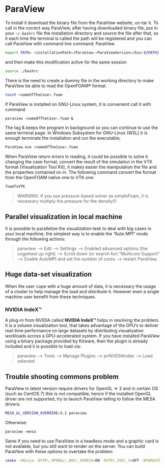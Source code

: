 # ParaView

To install it download the binary file from the ParaView website, un-tar
it. To call in the correct way ParaView, after having downloaded binary
file, put in your ```~/.bashrc``` file the installation directory and source
the file after that, so it each time the terminal is called the path
will be registered and you can call ParaView with command line command;
ParaView.

```sh
export PATH= <installationPath>/ParaView-<ParaViewVersion>/bin:${PATH}
```
and then make this modification active for the same session
```sh
source ./bashrc
```
There is the need to create a dummy file in the working directory to
make ParaView be able to read the OpenFOAM® format.

```sh
touch <nameOfTheCase>.foam
```
If ParaView is installed on GNU-Linux system, it is convenient call it with command

```sh
paraview <nameOfTheCase>.foam &
```

The tag & keeps the program in background so you can continue to use the
same terminal page. In Windows Subsystem for GNU-Linux (WSL) it is enough
terminate the installation and run the executable;

```sh
ParaView.exe <nameOfTheCase>.foam
```
When ParaView return errors in reading, it could be possible to solve it
changing the case format, convert the result of the simulation in the VTK
format (Visualization Tool Kit), it makes easier the manipulation the file and the
properties contained on in. The following command convert the format from the
OpenFOAM native one to VTK one:

```sh
foamToVTK
```

> WARNING: If you use pressure-based solver as simpleFoam, it is
necessary multiply the pressure for the density\!\!\!

## Parallel visualization in local machine

It is possible to parallelize the visualization task to deal with big
cases in your local machine, the simplest way is to enable the “Auto
MPI” mode through the following actions:

> paraview --> Edit --> Settings --> Enabled advanced options (the cogwheel up right) -->  Scroll down (or search for) “Multicore Support” --> Enable AutoMPI and set the number of cores --> restart ParaView.

## Huge data-set visualization
When the user cope with a huge amount of data, it is necessary the usage of a cluster to help manage 
the load and distribute it. However even a single machine user benefit from these techniques.

### NVIDIA IndeX™
A plug-in from NVIDIA called <b> NVIDIA IndeX™ </b> helps in resolving the problem.
It is a volume visualization tool, that takes advantage of the GPU’s to deliver real-time performance 
on large datasets by distributing visualization workloads across a GPU-accelerated system.
If you have installed ParaView using a binary package provided by Kitware, then the plugin
is already included and it is possible to load via:

> paraview --> Tools --> Manage Plugins --> pvNVIDIAIndex --> Load selected

## Trouble shooting commons problem 

ParaView in latest version require drivers for OpenGL => 3 and in
certain OS (such as CentOS 7) this is not compatible, hence if the
installed OpenGL driver are not supported, try to launch ParaView
telling to follow the MESA drivers:

```sh
MESA_GL_VERSION_OVERRIDE=3.2 paraview
```

Otherwise:

```sh
paraview –mesa
```

Same if you need to use ParaView in a headless mode and a graphic card
is not available, but you still want to render on the server. You can
build ParaView with these options to overtake the problem:

```sh
cmake -GNinja -DVTK\_OPENGL\_HAS\_OSMESA=ON -DVTK\_USE\_X=OFF -DPARAVIEW\_USE\_QT=OFF ../\<locationParaViewSourceCode\>
```


<!--  Script to show the footer   -->
<html>
<script
    src="https://code.jquery.com/jquery-3.3.1.js"
    integrity="sha256-2Kok7MbOyxpgUVvAk/HJ2jigOSYS2auK4Pfzbm7uH60="
    crossorigin="anonymous">
</script>
<script>
$(function(){
  $("#footer").load("../footers/footer_first_level_depth.html");
});
</script>
<body>
<div id="footer"></div>
</body>
</html>
